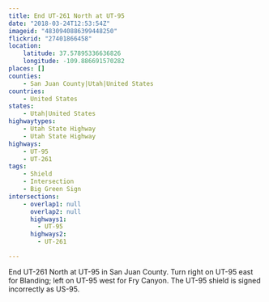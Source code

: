```yaml
---
title: End UT-261 North at UT-95
date: "2018-03-24T12:53:54Z"
imageid: "4830940886399448250"
flickrid: "27401866458"
location:
    latitude: 37.57895336636826
    longitude: -109.886691570282
places: []
counties:
    - San Juan County|Utah|United States
countries:
    - United States
states:
    - Utah|United States
highwaytypes:
    - Utah State Highway
    - Utah State Highway
highways:
    - UT-95
    - UT-261
tags:
    - Shield
    - Intersection
    - Big Green Sign
intersections:
    - overlap1: null
      overlap2: null
      highways1:
        - UT-95
      highways2:
        - UT-261

---
```

End UT-261 North at UT-95 in San Juan County.  Turn right on UT-95 east for Blanding; left on UT-95 west for Fry Canyon.  The UT-95 shield is signed incorrectly as US-95.